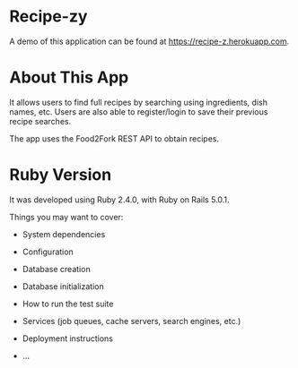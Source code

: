# Recipe-zy

A demo of this application can be found at https://recipe-z.herokuapp.com.

# About This App

It allows users to find full recipes by searching using ingredients, dish names, etc. Users are also able to register/login to save their previous recipe searches. 

The app uses the Food2Fork REST API to obtain recipes. 

# Ruby Version

It was developed using Ruby 2.4.0, with Ruby on Rails 5.0.1.


Things you may want to cover:

* System dependencies

* Configuration

* Database creation

* Database initialization

* How to run the test suite

* Services (job queues, cache servers, search engines, etc.)

* Deployment instructions

* ...
